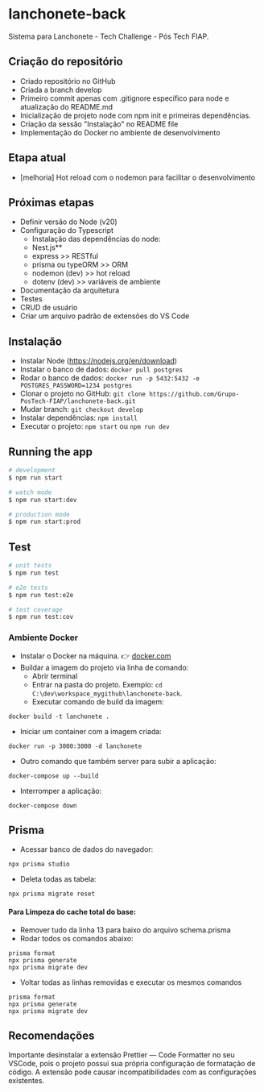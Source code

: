 # lanchonete-back

Sistema para Lanchonete - Tech Challenge - Pós Tech FIAP.

## Criação do repositório

-   Criado repositório no GitHub
-   Criada a branch develop
-   Primeiro commit apenas com .gitignore específico para node e atualização do README.md
-   Inicialização de projeto node com npm init e primeiras dependências.
-   Criação da sessão "Instalação" no README file
-   Implementação do Docker no ambiente de desenvolvimento

## Etapa atual

-   [melhoria] Hot reload com o nodemon para facilitar o desenvolvimento

## Próximas etapas

-   Definir versão do Node (v20)
-   Configuração do Typescript
    -   Instalação das dependências do node:
    -   Nest.js\*\*
    -   express >> RESTful
    -   prisma ou typeORM >> ORM
    -   nodemon (dev) >> hot reload
    -   dotenv (dev) >> variáveis de ambiente
-   Documentação da arquitetura
-   Testes
-   CRUD de usuário
-   Criar um arquivo padrão de extensões do VS Code

## Instalação

-   Instalar Node (https://nodejs.org/en/download)
-   Instalar o banco de dados: `docker pull postgres`
-   Rodar o banco de dados: `docker run -p 5432:5432 -e POSTGRES_PASSWORD=1234 postgres`
-   Clonar o projeto no GitHub: `git clone https://github.com/Grupo-PosTech-FIAP/lanchonete-back.git`
-   Mudar branch: `git checkout develop`
-   Instalar dependências: `npm install`
-   Executar o projeto: `npm start` ou `npm run dev`

## Running the app

```bash
# development
$ npm run start

# watch mode
$ npm run start:dev

# production mode
$ npm run start:prod
```

## Test

```bash
# unit tests
$ npm run test

# e2e tests
$ npm run test:e2e

# test coverage
$ npm run test:cov
```

### Ambiente Docker

-   Instalar o Docker na máquina. 👉 [docker.com](https://www.docker.com/products/docker-desktop/)
-   Buildar a imagem do projeto via linha de comando:
    -   Abrir terminal
    -   Entrar na pasta do projeto. Exemplo: `cd C:\dev\workspace_mygithub\lanchonete-back`.
    -   Executar comando de build da imagem:

```
docker build -t lanchonete .
```

-   Iniciar um container com a imagem criada:

```
docker run -p 3000:3000 -d lanchonete
```

-   Outro comando que também server para subir a aplicação:

```
docker-compose up --build
```

-   Interromper a aplicação:

```
docker-compose down
```

## Prisma

-   Acessar banco de dados do navegador:

```
npx prisma studio
```

-   Deleta todas as tabela:

```
npx prisma migrate reset
```

#### Para Limpeza do cache total do base:

-   Remover tudo da linha 13 para baixo do arquivo schema.prisma
-   Rodar todos os comandos abaixo:

```
prisma format
npx prisma generate
npx prisma migrate dev
```

-   Voltar todas as linhas removidas e executar os mesmos comandos

```
prisma format
npx prisma generate
npx prisma migrate dev
```

## Recomendações

Importante desinstalar a extensão Prettier — Code Formatter no seu VSCode, pois o projeto possui sua própria configuração de formatação de código. A extensão pode causar incompatibilidades com as configurações existentes.
